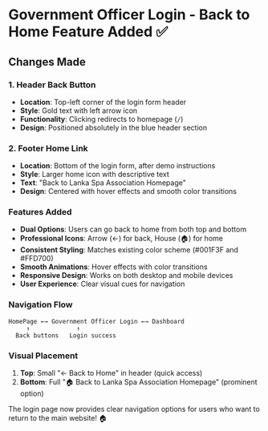 # Government Officer Login - Back to Home Feature Added ✅

## Changes Made

### 1. Header Back Button
- **Location**: Top-left corner of the login form header
- **Style**: Gold text with left arrow icon
- **Functionality**: Clicking redirects to homepage (`/`)
- **Design**: Positioned absolutely in the blue header section

### 2. Footer Home Link  
- **Location**: Bottom of the login form, after demo instructions
- **Style**: Larger home icon with descriptive text
- **Text**: "Back to Lanka Spa Association Homepage"
- **Design**: Centered with hover effects and smooth color transitions

### Features Added
- **Dual Options**: Users can go back to home from both top and bottom
- **Professional Icons**: Arrow (←) for back, House (🏠) for home
- **Consistent Styling**: Matches existing color scheme (#001F3F and #FFD700)
- **Smooth Animations**: Hover effects with color transitions
- **Responsive Design**: Works on both desktop and mobile devices
- **User Experience**: Clear visual cues for navigation

### Navigation Flow
```
HomePage ←→ Government Officer Login ←→ Dashboard
     ↑             ↑                    
  Back buttons   Login success
```

### Visual Placement
1. **Top**: Small "← Back to Home" in header (quick access)
2. **Bottom**: Full "🏠 Back to Lanka Spa Association Homepage" (prominent option)

The login page now provides clear navigation options for users who want to return to the main website! 🏠